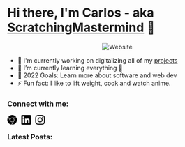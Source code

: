 # Hi there, I'm Carlos - aka [ScratchingMastermind][website] 👋

<center>

![Website](https://img.shields.io/website?label=Passivetechie&logo=googlechrome&logoColor=44cc11&style=for-the-badge&url=https%3A%2F%2Fpassivetechie.com%2F)

</center>

- 🔭 I'm currently working on digitalizing all of my [projects][website1]
- 🌱 I’m currently learning everything 🤣
- 🥅 2022 Goals: Learn more about software and web dev
- ⚡ Fun fact: I like to lift weight, cook and watch anime.

### Connect with me:

[<img align="left" alt="Website" width="22px" src="./images/google_chrome.svg" style="padding-right:10px;" />][website]
[<img align="left" alt="LinkedIn" width="22px" src="./images/linkedin.svg" style="padding-right:10px;"/>][linkedin]
[<img align="left" alt="Instagram" width="22px" src="./images/instagram.svg" style="padding-right:10px;"/>][instagram]
<br/>

### Latest Posts:

<!-- BLOG-POST-LIST:START -->

<!-- BLOG-POST-LIST:END -->

<!-- Definitions -->

[website]: https://passivetechie.com/
[website1]: https://passivetechie.com/projects/
[linkedin]: https://linkedin.com/in/jcarlosbernardo
[instagram]: https://instagram.com/scratchin_mastermind
